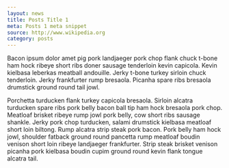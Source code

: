 ```yaml
---
layout: news
title: Posts Title 1
meta: Posts 1 meta snippet
source: http://www.wikipedia.org
category: posts
---
```


Bacon ipsum dolor amet pig pork landjaeger pork chop flank chuck t-bone ham hock ribeye short ribs doner sausage tenderloin kevin capicola. Kevin kielbasa leberkas meatball andouille. Jerky t-bone turkey sirloin chuck tenderloin. Jerky frankfurter rump bresaola. Picanha spare ribs bresaola drumstick ground round tail jowl.

Porchetta turducken flank turkey capicola bresaola. Sirloin alcatra turducken spare ribs pork belly bacon ball tip ham hock bresaola pork chop. Meatloaf brisket ribeye rump jowl pork belly, cow short ribs sausage shankle. Jerky pork chop turducken, salami drumstick kielbasa meatloaf short loin biltong. Rump alcatra strip steak pork bacon. Pork belly ham hock jowl, shoulder fatback ground round pancetta rump meatloaf boudin venison short loin ribeye landjaeger frankfurter. Strip steak brisket venison picanha pork kielbasa boudin cupim ground round kevin flank tongue alcatra tail.
